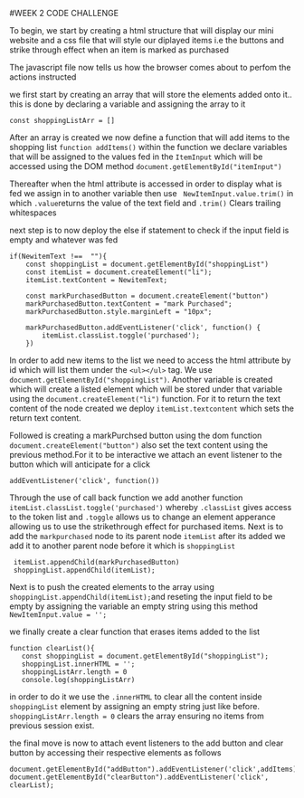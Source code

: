 #WEEK 2 CODE CHALLENGE
<p>To begin, we start by creating a html structure that will display our mini website and a css file that will style our diplayed items i.e the buttons and strike through effect when an item is marked as purchased<p>
<p> The javascript file now tells us how the browser comes about to perfom the actions instructed<p>
<p>we first start by creating an array that will store the elements added onto it.. this is done by declaring a variable and assigning the array to it

```
const shoppingListArr = []
```
After an array is created we now define a function that will add items to the shopping list `function addItems()`
within the function we declare variables that will be assigned to the values fed in the `ItemInput` which will be accessed using the DOM method `document.getElementById("itemInput")`

Thereafter when the html attribute is accessed in order to display what is fed we assign in to  another variable then use ` NewItemInput.value.trim()` in which `.value`returns the value of the text field and `.trim()` Clears trailing whitespaces

next step is to now deploy the else if statement to check if the input field is empty and whatever was fed 

```
if(NewitemText !==  ""){
    const shoppingList = document.getElementById("shoppingList")
    const itemList = document.createElement("li");
    itemList.textContent = NewitemText;

    const markPurchasedButton = document.createElement("button")
    markPurchasedButton.textContent = "mark Purchased";
    markPurchasedButton.style.marginLeft = "10px";

    markPurchasedButton.addEventListener('click', function() {
        itemList.classList.toggle('purchased');
    })
```
In order to add new items to the list we need to access the html attribute by id which will list them under the `<ul></ul>` tag. We use `document.getElementById("shoppingList")`. Another variable is created which will create a listed element which will be stored under that variable using the `document.createElement("li")` function. For it to return the  text content of the node created we deploy `itemList.textcontent` which sets the return text content.

Followed is creating a markPurchsed button using the dom function `document.createElement("button")` also set the text content using the previous method.For it to be interactive we attach an event listener to the button which will anticipate for a click 

```
addEventListener('click', function())
```
Through the use of call back function we add another function `itemList.classList.toggle('purchased')` whereby `.classList` gives access to the token list and `.toggle` allows us to change an element apperance allowing us to use the strikethrough effect for purchased items. Next is to add the `markpurchased` node to its parent node `itemList` after its added we add it to another parent node before it which is `shoppingList`

```
 itemList.appendChild(markPurchasedButton)
 shoppingList.appendChild(itemList);
 ```
 Next is to push the created elements to the array using `shoppingList.appendChild(itemList);`and reseting the input field to be empty by assigning the variable an empty string using this method `NewItemInput.value = '';`

 we finally create a clear function that erases items added to the list
 ```
 function clearList(){
    const shoppingList = document.getElementById("shoppingList");
    shoppingList.innerHTML = '';
    shoppingListArr.length = 0
    console.log(shoppingListArr)
```
in order to do it we use the `.innerHTML` to clear all the content inside `shoppingList` element by assigning an empty string just like before. `
shoppingListArr.length = 0` clears the array ensuring no items from previous session exist.

the final move is now to attach event listeners to the add button and clear button by accessing their respective elements as follows
```
document.getElementById("addButton").addEventListener('click',addItems);
document.getElementById("clearButton").addEventListener('click', clearList);
```